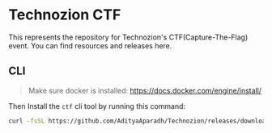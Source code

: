 # Technozion CTF

This represents the repository for Technozion's CTF(Capture-The-Flag) event.
You can find resources and releases here.

## CLI

> Make sure docker is installed: https://docs.docker.com/engine/install/

Then Install the `ctf` cli tool by running this command:
```bash
curl -fsSL https://github.com/AdityaAparadh/Technozion/releases/download/CLI/install.sh | sh
```

